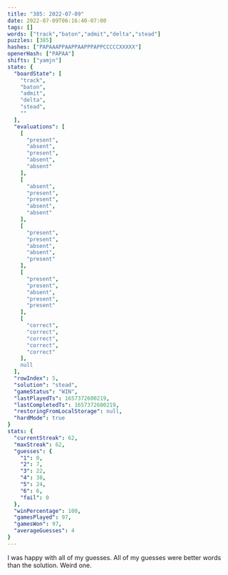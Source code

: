 ```yaml
---
title: "385: 2022-07-09"
date: 2022-07-09T06:16:40-07:00
tags: []
words: ["track","baton","admit","delta","stead"]
puzzles: [385]
hashes: ["PAPAAAPPAAPPAAPPPAPPCCCCCXXXXX"]
openerHash: ["PAPAA"]
shifts: ["yamjn"]
state: {
  "boardState": [
    "track",
    "baton",
    "admit",
    "delta",
    "stead",
    ""
  ],
  "evaluations": [
    [
      "present",
      "absent",
      "present",
      "absent",
      "absent"
    ],
    [
      "absent",
      "present",
      "present",
      "absent",
      "absent"
    ],
    [
      "present",
      "present",
      "absent",
      "absent",
      "present"
    ],
    [
      "present",
      "present",
      "absent",
      "present",
      "present"
    ],
    [
      "correct",
      "correct",
      "correct",
      "correct",
      "correct"
    ],
    null
  ],
  "rowIndex": 5,
  "solution": "stead",
  "gameStatus": "WIN",
  "lastPlayedTs": 1657372600219,
  "lastCompletedTs": 1657372600219,
  "restoringFromLocalStorage": null,
  "hardMode": true
}
stats: {
  "currentStreak": 62,
  "maxStreak": 62,
  "guesses": {
    "1": 0,
    "2": 7,
    "3": 22,
    "4": 38,
    "5": 24,
    "6": 6,
    "fail": 0
  },
  "winPercentage": 100,
  "gamesPlayed": 97,
  "gamesWon": 97,
  "averageGuesses": 4
}
---
```


<!-- more -->
I was happy with all of my guesses. All of my guesses were better words than the solution. Weird one. 
